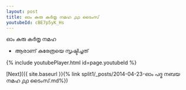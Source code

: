 ```yaml
---
layout: post
title: ഓം കുരു കർതൃ നമഹ ൧൧ ടൈംസ്
youtubeId: cBE7p5yK_Hs
---
```

 
 
 ഓം കുരു കർതൃ നമഹ 
 
 -  ആരാണ് കുരേത്രയെ സൃഷ്ടിച്ചത് 
 
  
 
  
 
 
 
 
 
 


{% include youtubePlayer.html id=page.youtubeId %}
 
[Next]({{ site.baseurl }}{% link  split1/_posts/2014-04-23-ഓം പദ്മ നബയ നമഹ ൧൧ ടൈംസ്.md%})
 
